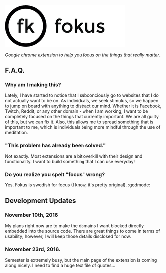 ![alt-text](https://github.com/williamgrosset/fokus/blob/master/png/fokus_title.png "fokus")  
  
*Google chrome extension to help you focus on the things that really matter.*


## F.A.Q.
### Why am I making this?
Lately, I have started to notice that I subconciously go to websites that I do not actually want to be on. As individuals, we seek stimulus, so we happen to jump on board with anything to distract our mind. Whether it is Facebook, Twitch, Reddit, or any other domain - when I am working, I want to be completely focused on the things that currently important. We are all guilty of this, but we can fix it. Also, this allows me to spread something that is important to me, which is individuals being more mindful through the use of meditation.

### "This problem has already been solved."
Not exactly. Most extensions are a bit overkill with their design and functionality. I want to build something that I can use everyday!

### Do you realize you spelt "focus" wrong?
Yes. Fokus is swedish for focus (I know, it's pretty original). :godmode:

## Development Updates
### November 10th, 2016
My plans right now are to make the domains I want blocked directly embedded into the source code. There are great things to come in terms of usability; however, I will keep those details disclosed for now.

### November 23rd, 2016.
Semester is extremely busy, but the main page of the extension is coming along nicely. I need to find a huge text file of quotes...
